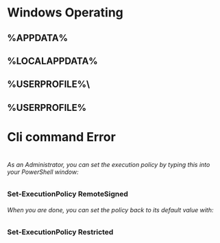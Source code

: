 # Windows Operating 

##  %APPDATA%
##  %LOCALAPPDATA%
##  %USERPROFILE%\
##  %USERPROFILE%


##
##
##
##


# Cli command Error
#
###### As an Administrator, you can set the execution policy by typing this into your PowerShell window:
### Set-ExecutionPolicy RemoteSigned

###### When you are done, you can set the policy back to its default value with:
### Set-ExecutionPolicy Restricted
